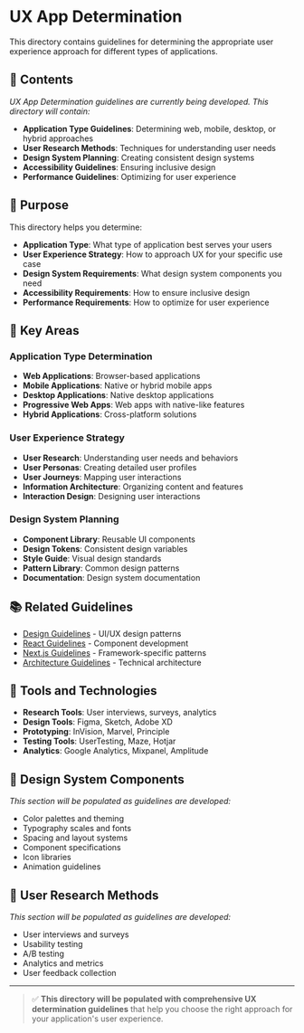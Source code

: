 # UX App Determination

This directory contains guidelines for determining the appropriate user experience approach for different types of applications.

## 📁 Contents

*UX App Determination guidelines are currently being developed. This directory will contain:*

- **Application Type Guidelines**: Determining web, mobile, desktop, or hybrid approaches
- **User Research Methods**: Techniques for understanding user needs
- **Design System Planning**: Creating consistent design systems
- **Accessibility Guidelines**: Ensuring inclusive design
- **Performance Guidelines**: Optimizing for user experience

## 🎯 Purpose

This directory helps you determine:
- **Application Type**: What type of application best serves your users
- **User Experience Strategy**: How to approach UX for your specific use case
- **Design System Requirements**: What design system components you need
- **Accessibility Requirements**: How to ensure inclusive design
- **Performance Requirements**: How to optimize for user experience

## 🚀 Key Areas

### Application Type Determination
- **Web Applications**: Browser-based applications
- **Mobile Applications**: Native or hybrid mobile apps
- **Desktop Applications**: Native desktop applications
- **Progressive Web Apps**: Web apps with native-like features
- **Hybrid Applications**: Cross-platform solutions

### User Experience Strategy
- **User Research**: Understanding user needs and behaviors
- **User Personas**: Creating detailed user profiles
- **User Journeys**: Mapping user interactions
- **Information Architecture**: Organizing content and features
- **Interaction Design**: Designing user interactions

### Design System Planning
- **Component Library**: Reusable UI components
- **Design Tokens**: Consistent design variables
- **Style Guide**: Visual design standards
- **Pattern Library**: Common design patterns
- **Documentation**: Design system documentation

## 📚 Related Guidelines

- [Design Guidelines](../../design/) - UI/UX design patterns
- [React Guidelines](../../react/) - Component development
- [Next.js Guidelines](../../nextjs/) - Framework-specific patterns
- [Architecture Guidelines](../../architecture/) - Technical architecture

## 🔧 Tools and Technologies

- **Research Tools**: User interviews, surveys, analytics
- **Design Tools**: Figma, Sketch, Adobe XD
- **Prototyping**: InVision, Marvel, Principle
- **Testing Tools**: UserTesting, Maze, Hotjar
- **Analytics**: Google Analytics, Mixpanel, Amplitude

## 🎨 Design System Components

*This section will be populated as guidelines are developed:*

- Color palettes and theming
- Typography scales and fonts
- Spacing and layout systems
- Component specifications
- Icon libraries
- Animation guidelines

## 🧪 User Research Methods

*This section will be populated as guidelines are developed:*

- User interviews and surveys
- Usability testing
- A/B testing
- Analytics and metrics
- User feedback collection

---

> ✅ **This directory will be populated with comprehensive UX determination guidelines** that help you choose the right approach for your application's user experience.
